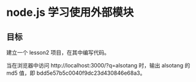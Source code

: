 # node.js 学习使用外部模块

## 目标

建立一个 lesson2 项目，在其中编写代码。

当在浏览器中访问 http://localhost:3000/?q=alsotang 时，输出 alsotang 的 md5 值，即 bdd5e57b5c0040f9dc23d430846e68a3。



